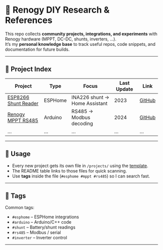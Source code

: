 # 🔋 Renogy DIY Research & References

This repo collects **community projects, integrations, and experiments** with Renogy hardware (MPPT, DC-DC, shunts, inverters, …).  
It’s my **personal knowledge base** to track useful repos, code snippets, and documentation for future builds.

---

## 📑 Project Index

| Project | Type | Focus | Last Update | Link |
|---------|------|-------|-------------|------|
| [ESP8266 Shunt Reader](projects/esp8266-shunt.md) | ESPHome | INA226 shunt → Home Assistant | 2023 | [GitHub](https://github.com/...) |
| [Renogy MPPT RS485](projects/renogy-mppt-rs485.md) | Arduino | RS485 → Modbus decoding | 2024 | [GitHub](https://github.com/...) |
| … | … | … | … | … |

---

## 🧰 Usage

- Every new project gets its own file in `/projects/` using the [template](templates/project-template.md).
- The README table links to those files for quick scanning.
- Use **tags** inside the file (`#esphome #mppt #rs485`) so I can search fast.

---

## 🔎 Tags

Common tags:
- `#esphome` – ESPHome integrations  
- `#arduino` – Arduino/C++ code  
- `#shunt` – Battery/shunt readings  
- `#rs485` – Modbus / serial  
- `#inverter` – Inverter control  

---
